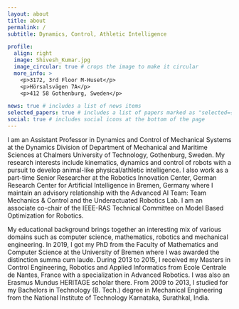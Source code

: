 ```yaml
---
layout: about
title: about
permalink: /
subtitle: Dynamics, Control, Athletic Intelligence

profile:
  align: right
  image: Shivesh_Kumar.jpg
  image_circular: true # crops the image to make it circular
  more_info: >
    <p>3172, 3rd Floor M-Huset</p>
    <p>Hörsalsvägen 7A</p>
    <p>412 58 Gothenburg, Sweden</p>

news: true # includes a list of news items
selected_papers: true # includes a list of papers marked as "selected={true}"
social: true # includes social icons at the bottom of the page
---
```


I am an Assistant Professor in Dynamics and Control of Mechanical Systems at the Dynamics Division of Department of Mechanical and Maritime Sciences at Chalmers University of Technology, Gothenburg, Sweden. My research interests include kinematics, dynamics and control of robots with a pursuit to develop animal-like physical/athletic intelligence. I also work as a part-time Senior Researcher at the Robotics Innovation Center, German Research Center for Artificial Intelligence in Bremen, Germany where I maintain an advisory relationship with the Advanced AI Team: Team Mechanics & Control and the Underactuated Robotics Lab. I am an associate co-chair of the IEEE-RAS Technical Committee on Model Based Optimization for Robotics.

My educational background brings together an interesting mix of various domains such as computer science, mathematics, robotics and mechanical engineering. In 2019, I got my PhD from the Faculty of Mathematics and Computer Science at the University of Bremen where I was awarded the distinction summa cum laude. During 2013 to 2015, I received my Masters in Control Engineering, Robotics and Applied Informatics from Ecole Centrale de Nantes, France with a specialization in Advanced Robotics. I was also an Erasmus Mundus HERITAGE scholar there. From 2009 to 2013, I studied for my Bachelors in Technology (B. Tech.) degree in Mechanical Engineering from the National Institute of Technology Karnataka, Surathkal, India.
